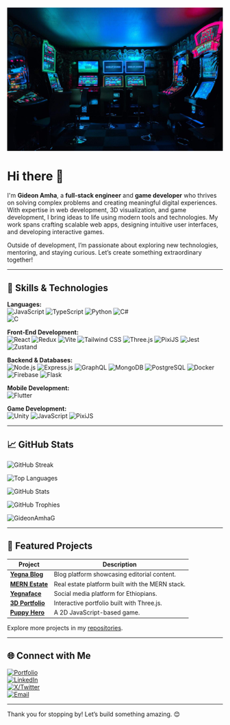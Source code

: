 ![Cover](https://github.com/GideonAmhaG/GideonAmhaG/blob/main/carl-raw-m3hn2Kn5Bns-unsplash-min-min-compressed-min.jpg)

# Hi there 👋

I'm **Gideon Amha**, a **full-stack engineer** and **game developer** who thrives on solving complex problems and creating meaningful digital experiences. With expertise in web development, 3D visualization, and game development, I bring ideas to life using modern tools and technologies. My work spans crafting scalable web apps, designing intuitive user interfaces, and developing interactive games.

Outside of development, I’m passionate about exploring new technologies, mentoring, and staying curious. Let’s create something extraordinary together!

---

## 🚀 Skills & Technologies

**Languages:**  
![JavaScript](https://img.shields.io/badge/JavaScript-F7DF1E?style=for-the-badge&logo=javascript&logoColor=black) 
![TypeScript](https://img.shields.io/badge/TypeScript-007ACC?style=for-the-badge&logo=typescript&logoColor=white) 
![Python](https://img.shields.io/badge/Python-3776AB?style=for-the-badge&logo=python&logoColor=white) 
![C#](https://img.shields.io/badge/C%23-239120?style=for-the-badge&logo=csharp&logoColor=white)  
![C](https://img.shields.io/badge/C-00599C?style=for-the-badge&logo=c&logoColor=white)

**Front-End Development:**  
![React](https://img.shields.io/badge/React-61DAFB?style=for-the-badge&logo=react&logoColor=black) ![Redux](https://img.shields.io/badge/Redux-764ABC?style=for-the-badge&logo=redux&logoColor=white) ![Vite](https://img.shields.io/badge/Vite-646CFF?style=for-the-badge&logo=vite&logoColor=white) ![Tailwind CSS](https://img.shields.io/badge/Tailwind%20CSS-06B6D4?style=for-the-badge&logo=tailwind-css&logoColor=white) ![Three.js](https://img.shields.io/badge/Three.js-000000?style=for-the-badge&logo=three.js&logoColor=white) ![PixiJS](https://img.shields.io/badge/PixiJS-DF2D2D?style=for-the-badge&logo=pixijs&logoColor=white) ![Jest](https://img.shields.io/badge/Jest-C21325?style=for-the-badge&logo=jest&logoColor=white) ![Zustand](https://img.shields.io/badge/Zustand-FF007A?style=for-the-badge&logo=zustand&logoColor=white)

**Backend & Databases:**  
![Node.js](https://img.shields.io/badge/Node.js-339933?style=for-the-badge&logo=node.js&logoColor=white) ![Express.js](https://img.shields.io/badge/Express.js-000000?style=for-the-badge&logo=express&logoColor=white) ![GraphQL](https://img.shields.io/badge/GraphQL-E10098?style=for-the-badge&logo=graphql&logoColor=white) ![MongoDB](https://img.shields.io/badge/MongoDB-47A248?style=for-the-badge&logo=mongodb&logoColor=white) ![PostgreSQL](https://img.shields.io/badge/PostgreSQL-4169E1?style=for-the-badge&logo=postgresql&logoColor=white) ![Docker](https://img.shields.io/badge/Docker-2496ED?style=for-the-badge&logo=docker&logoColor=white) ![Firebase](https://img.shields.io/badge/Firebase-FFCA28?style=for-the-badge&logo=firebase&logoColor=black) ![Flask](https://img.shields.io/badge/Flask-000000?style=for-the-badge&logo=flask&logoColor=white)

**Mobile Development:**  
![Flutter](https://img.shields.io/badge/Flutter-02569B?style=for-the-badge&logo=flutter&logoColor=white)

**Game Development:**  
![Unity](https://img.shields.io/badge/Unity-000000?style=for-the-badge&logo=unity&logoColor=white) 
![JavaScript](https://img.shields.io/badge/JavaScript-F7DF1E?style=for-the-badge&logo=javascript&logoColor=black) 
![PixiJS](https://img.shields.io/badge/PixiJS-9D8B8C?style=for-the-badge&logo=pixijs&logoColor=white)

---

## 📈 GitHub Stats

![GitHub Streak](https://github-readme-streak-stats.herokuapp.com/?user=GideonAmhaG&theme=dark&hide_border=false)

![Top Languages](https://github-readme-stats.vercel.app/api/top-langs/?username=GideonAmhaG&theme=dark&hide_border=false&include_all_commits=true&count_private=true&layout=compact)

![GitHub Stats](https://github-readme-stats.vercel.app/api?username=GideonAmhaG&theme=dark&hide_border=false&include_all_commits=true&count_private=true)

<p align="left">
    <img src="https://github-profile-trophy.vercel.app/?username=GideonAmhaG&theme=onedark&no-frame=false&margin-w=10&margin-h=10&column=4" alt="GitHub Trophies"/>
</p>

<p align="left"> <img src="https://komarev.com/ghpvc/?username=GideonAmhaG&label=Profile%20views&color=0e75b6&style=flat" alt="GideonAmhaG" /> </p>

---

## 🌟 Featured Projects

| Project | Description |
|---------|-------------|
| [**Yegna Blog**](https://github.com/GideonAmhaG/yegna-blog) | Blog platform showcasing editorial content. |
| [**MERN Estate**](https://github.com/GideonAmhaG/MERN-estate) | Real estate platform built with the MERN stack. |
| [**Yegnaface**](https://github.com/GideonAmhaG/yegna-face) | Social media platform for Ethiopians. |
| [**3D Portfolio**](https://github.com/GideonAmhaG/my_portfolio) | Interactive portfolio built with Three.js. |
| [**Puppy Hero**](https://puppyhero.phaedrusstudios.com/) | A 2D JavaScript-based game. |


Explore more projects in my [repositories](https://github.com/GideonAmhaG/portfolio).

---

## 🌐 Connect with Me

[![Portfolio](https://img.shields.io/badge/Portfolio-3E7C17?style=for-the-badge&logo=website&logoColor=white)](https://portfolio.phaedrusstudios.com/)  
[![LinkedIn](https://img.shields.io/badge/LinkedIn-0077B5?style=for-the-badge&logo=linkedin&logoColor=white)](https://www.linkedin.com/in/gideon-amha-g/)  
[![X/Twitter](https://img.shields.io/badge/X/Twitter-1DA1F2?style=for-the-badge&logo=twitter&logoColor=white)](https://x.com/GideonAmha)  
[![Email](https://img.shields.io/badge/Email-D14836?style=for-the-badge&logo=gmail&logoColor=white)](mailto:gideonamha@gmail.com)

---

Thank you for stopping by! Let’s build something amazing. 😊
